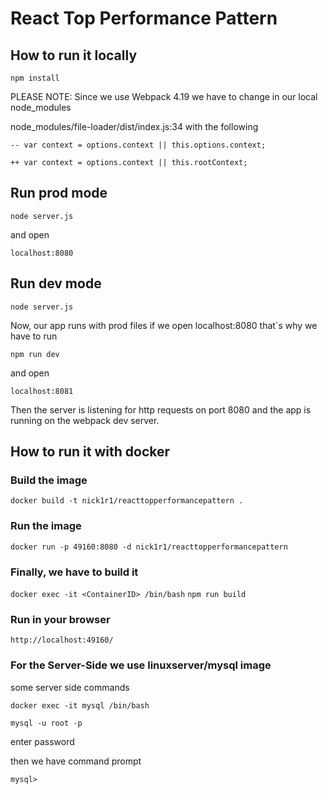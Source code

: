 # React Top Performance Pattern

## How to run it locally
``npm install``

PLEASE NOTE: Since we use Webpack 4.19 we have to change in our local node_modules

node_modules/file-loader/dist/index.js:34 with the following

``
-- var context = options.context || this.options.context;
``

``
++ var context = options.context || this.rootContext;
``

## Run prod mode

``node server.js``

and open

``localhost:8080``

## Run dev mode

``node server.js``

Now, our app runs with prod files if we open localhost:8080 
that`s why we have to run

``npm run dev``

and open

``localhost:8081``

Then the server is listening for http requests on port 8080
and the app is running on the webpack dev server.

## How to run it with docker
### Build the image
``docker build -t nick1r1/reacttopperformancepattern .``
### Run the image
``docker run -p 49160:8080 -d nick1r1/reacttopperformancepattern``
### Finally, we have to build it
``docker exec -it <ContainerID> /bin/bash``
``npm run build``
### Run in your browser
``http://localhost:49160/``

### For the Server-Side we use **linuxserver/mysql** image
some server side commands

``docker exec -it mysql /bin/bash``

``mysql -u root -p ``

enter password 

then we have command prompt 

``mysql>``               